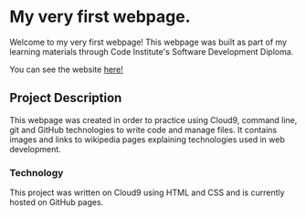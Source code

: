 # My very first webpage.
Welcome to my very first webpage! This webpage was built as part of my learning materials through Code Institute's Software Development Diploma.

You can see the website [here!](https://kmaaallen.github.io/my-first-website)

## Project Description

This webpage was created in order to practice using Cloud9, command line, git and GitHub technologies to write code and manage files.
It contains images and links to wikipedia pages explaining technologies used in web development.

### Technology
This project was written on Cloud9 using HTML and CSS and is currently hosted on GitHub pages.
